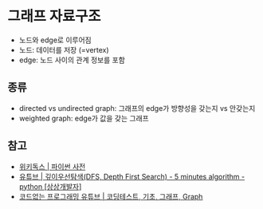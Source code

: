# 그래프 자료구조

- 노드와 edge로 이루어짐
- 노드: 데이터를 저장 (=vertex)
- edge: 노드 사이의 관계 정보를 포함

## 종류

- directed vs undirected graph: 그래프의 edge가 방향성을 갖는지 vs 안갖는지
- weighted graph: edge가 값을 갖는 그래프

## 참고

- [위키독스 | 파이썬 사전](https://wikidocs.net/131176)
- [유튜브 | 깊이우선탐색(DFS, Depth First Search) - 5 minutes algorithm - python [상상개발자]](https://www.youtube.com/watch?v=BLc3wzvycH8&t=24s)
- [코드없는 프로그래밍 유튜브 | 코딩테스트, 기초, 그래프, Graph](https://www.youtube.com/watch?v=4izGhUk2L1s&list=PLDV-cCQnUlIZH0wklfVG1IN9ks4g92oN7&index=2)
